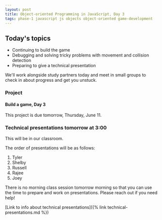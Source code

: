 ```yaml
---
layout: post
title: Object-oriented Programming in JavaScript, Day 3
tags: phase-1 javascript js objects object-oriented game-development
---
```


## Today's topics

- Continuing to build the game
- Debugging and solving tricky problems with movement and collision detection
- Preparing to give a technical presentation

We'll work alongside study partners today and meet in small groups to check in about progress and get you unstuck.

### Project

#### Build a game, Day 3

This project is due tomorrow, Thursday, June 11.

### Technical presentations tomorrow at 3:00

This will be in our classroom.

The order of presentations will be as follows:

1. Tyler
2. Shelby
3. Russell
4. Rajee
5. Joey

There is no morning class session tomorrow morning so that you can use the time to prepare and work on presentations. Please reach out if you need help!

[Link to info about technical presentations]({% link technical-presentations.md %})
